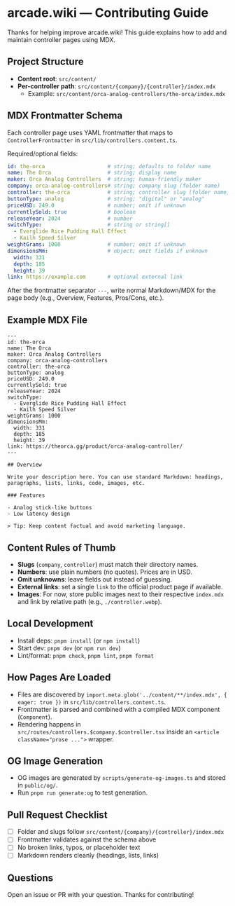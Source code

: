 # arcade.wiki — Contributing Guide

Thanks for helping improve arcade.wiki! This guide explains how to add and maintain controller pages using MDX.

## Project Structure

- __Content root__: `src/content/`
- __Per-controller path__: `src/content/{company}/{controller}/index.mdx`
  - Example: `src/content/orca-analog-controllers/the-orca/index.mdx`

## MDX Frontmatter Schema

Each controller page uses YAML frontmatter that maps to `ControllerFrontmatter` in `src/lib/controllers.content.ts`.

Required/optional fields:

```yaml
id: the-orca                    # string; defaults to folder name
name: The Orca                  # string; display name
maker: Orca Analog Controllers  # string; human-friendly maker
company: orca-analog-controllers# string; company slug (folder name)
controller: the-orca            # string; controller slug (folder name)
buttonType: analog              # string; "digital" or "analog"
priceUSD: 249.0                 # number; omit if unknown
currentlySold: true             # boolean
releaseYear: 2024               # number
switchType:                     # string or string[]
  - Everglide Rice Pudding Hall Effect
  - Kailh Speed Silver
weightGrams: 1000               # number; omit if unknown
dimensionsMm:                   # object; omit fields if unknown
  width: 331
  depth: 185
  height: 39
link: https://example.com       # optional external link
```

After the frontmatter separator `---`, write normal Markdown/MDX for the page body (e.g., Overview, Features, Pros/Cons, etc.).

## Example MDX File

```mdx
---
id: the-orca
name: The Orca
maker: Orca Analog Controllers
company: orca-analog-controllers
controller: the-orca
buttonType: analog
priceUSD: 249.0
currentlySold: true
releaseYear: 2024
switchType:
  - Everglide Rice Pudding Hall Effect
  - Kailh Speed Silver
weightGrams: 1000
dimensionsMm:
  width: 331
  depth: 185
  height: 39
link: https://theorca.gg/product/orca-analog-controller/
---

## Overview

Write your description here. You can use standard Markdown: headings, paragraphs, lists, links, code, images, etc.

### Features

- Analog stick-like buttons
- Low latency design

> Tip: Keep content factual and avoid marketing language.
```

## Content Rules of Thumb

- __Slugs__ (`company`, `controller`) must match their directory names.
- __Numbers__: use plain numbers (no quotes). Prices are in USD.
- __Omit unknowns__: leave fields out instead of guessing.
- __External links__: set a single `link` to the official product page if available.
- __Images__: For now, store public images next to their respective `index.mdx` and link by relative path (e.g., `./controller.webp`).

## Local Development

- Install deps: `pnpm install` (or `npm install`)
- Start dev: `pnpm dev` (or `npm run dev`)
- Lint/format: `pnpm check`, `pnpm lint`, `pnpm format`

## How Pages Are Loaded

- Files are discovered by `import.meta.glob('../content/**/index.mdx', { eager: true })` in `src/lib/controllers.content.ts`.
- Frontmatter is parsed and combined with a compiled MDX component (`Component`).
- Rendering happens in `src/routes/controllers.$company.$controller.tsx` inside an `<article className="prose ...">` wrapper.

## OG Image Generation

- OG images are generated by `scripts/generate-og-images.ts` and stored in `public/og/`.
- Run `pnpm run generate:og` to test generation.

## Pull Request Checklist

- [ ] Folder and slugs follow `src/content/{company}/{controller}/index.mdx`
- [ ] Frontmatter validates against the schema above
- [ ] No broken links, typos, or placeholder text
- [ ] Markdown renders cleanly (headings, lists, links)

## Questions

Open an issue or PR with your question. Thanks for contributing!
